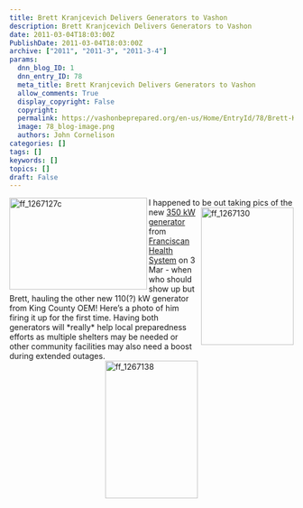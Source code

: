 ```yaml
---
title: Brett Kranjcevich Delivers Generators to Vashon
description: Brett Kranjcevich Delivers Generators to Vashon
date: 2011-03-04T18:03:00Z
PublishDate: 2011-03-04T18:03:00Z
archive: ["2011", "2011-3", "2011-3-4"]
params:
  dnn_blog_ID: 1
  dnn_entry_ID: 78
  meta_title: Brett Kranjcevich Delivers Generators to Vashon
  allow_comments: True
  display_copyright: False
  copyright:
  permalink: https://vashonbeprepared.org/en-us/Home/EntryId/78/Brett-Kranjcevich-Delivers-Generators-to-Vashon
  image: 78_blog-image.png
  authors: John Cornelison
categories: []
tags: []
keywords: []
topics: []
draft: False
---
```


<p><a href="./images/78/Windows-Live-Writer-dd7ab24525a9_93A2-ff_1267127c_2.jpg"><img style="background-image: none; border-right-width: 0px; padding-left: 0px; padding-right: 0px; display: inline; float: left; border-top-width: 0px; border-bottom-width: 0px; border-left-width: 0px; padding-top: 0px" title="ff_1267127c" border="0" alt="ff_1267127c" align="left" src="./images/78/Windows-Live-Writer-dd7ab24525a9_93A2-ff_1267127c_thumb.jpg" width="244" height="163" /></a>I happened to be out taking pics of the <a href="./images/78/Windows-Live-Writer-dd7ab24525a9_93A2-ff_1267130_2.jpg"><img style="background-image: none; border-right-width: 0px; padding-left: 0px; padding-right: 0px; display: inline; float: right; border-top-width: 0px; border-bottom-width: 0px; border-left-width: 0px; padding-top: 0px" title="ff_1267130" border="0" alt="ff_1267130" align="right" src="./images/78/Windows-Live-Writer-dd7ab24525a9_93A2-ff_1267130_thumb.jpg" width="164" height="244" /></a>new <a href="/Blogs/JohnsVashonDisasterPreparednessBlog/tabid/164/EntryId/76/Vashon-Receives-Emergency-350-kW-Generator-from-Franciscan-Health-System.aspx" target="_blank">350 kW generator</a> from <a href="http://fhshealth.org/" target="_blank">Franciscan Health System</a> on 3 Mar - when who should show up but Brett, hauling the other new 110(?) kW generator from King County OEM! Here’s a photo of him firing it up for the first time. Having both generators will *really* help local preparedness efforts as multiple shelters may be needed or other community facilities may also need a boost during extended outages.<a href="./images/78/Windows-Live-Writer-dd7ab24525a9_93A2-ff_1267138_2.jpg"><img style="background-image: none; border-right-width: 0px; padding-left: 0px; padding-right: 0px; display: block; float: none; border-top-width: 0px; border-bottom-width: 0px; margin-left: auto; border-left-width: 0px; margin-right: auto; padding-top: 0px" title="ff_1267138" border="0" alt="ff_1267138" src="./images/78/Windows-Live-Writer-dd7ab24525a9_93A2-ff_1267138_thumb.jpg" width="164" height="244" /></a></p>
